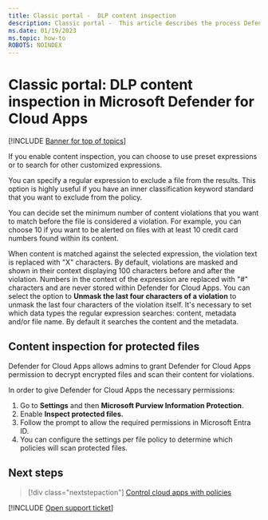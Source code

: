 ```yaml
---
title: Classic portal -  DLP content inspection
description: Classic portal -  This article describes the process Defender for Cloud Apps follows when performing DLP content inspection on data in your cloud.
ms.date: 01/19/2023
ms.topic: how-to
ROBOTS: NOINDEX
---
```

# Classic portal: DLP content inspection in Microsoft Defender for Cloud Apps

[!INCLUDE [Banner for top of topics](includes/banner.md)]

If you enable content inspection, you can choose to use preset expressions or to search for other customized expressions.

You can specify a regular expression to exclude a file from the results. This option is highly useful if you have an inner classification keyword standard that you want to exclude from the policy.

You can decide set the minimum number of content violations that you want to match before the file is considered a violation. For example, you can choose 10 if you want to be alerted on files with at least 10 credit card numbers found within its content.

When content is matched against the selected expression, the violation text is replaced with "X" characters. By default, violations are masked and shown in their context displaying 100 characters before and after the violation. Numbers in the context of the expression are replaced with "#" characters and are never stored within Defender for Cloud Apps. You can select the option to **Unmask the last four characters of a violation** to unmask the last four characters of the violation itself. It's necessary to set which data types the regular expression searches: content, metadata and/or file name. By default it searches the content and the metadata.

## Content inspection for protected files

Defender for Cloud Apps allows admins to grant Defender for Cloud Apps permission to decrypt encrypted files and scan their content for violations.

In order to give Defender for Cloud Apps the necessary permissions:

1. Go to **Settings** and then **Microsoft Purview Information Protection**.
2. Enable **Inspect protected files.**
3. Follow the prompt to allow the required permissions in Microsoft Entra ID.
4. You can configure the settings per file policy to determine which policies will scan protected files.

## Next steps

> [!div class="nextstepaction"]
> [Control cloud apps with policies](control-cloud-apps-with-policies.md)

[!INCLUDE [Open support ticket](includes/support.md)]
